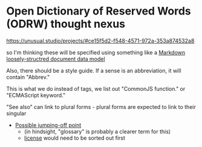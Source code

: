# Open Dictionary of Reserved Words (ODRW) thought nexus

https://unusual.studio/projects/#ce15f5d2-f548-4571-972a-353a874532a8

so I'm thinking these will be specified using something like a [Markdown loosely-structred document data model](g6k8m-cw8ed-47awn-3jp7d-k8vck)

Also, there should be a style guide. If a sense is an abbreviation, it will contain "Abbrev."

This is what we do instead of tags, we list out "CommonJS function." or "ECMAScript keyword."

"See also" can link to plural forms - plural forms are expected to link to their singular

- [Possible jumping-off point](https://github.com/Kong/apiglossary)
  - (in hindsight, "glossary" is probably a clearer term for this)
  - [license](https://github.com/Kong/apiglossary/issues/17) would need to be sorted out first
